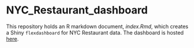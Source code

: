 # NYC_Restaurant_dashboard

This repository holds an R markdown document, _index.Rmd_, which creates a Shiny `flexdashboard` for NYC Restaurant data. The dashboard is hosted [here](https://candace-haghighi.shinyapps.io/nyc_shiny/).


